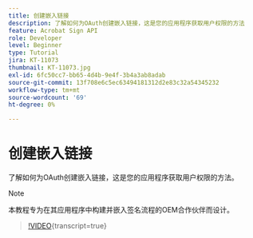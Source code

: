 ```yaml
---
title: 创建嵌入链接
description: 了解如何为OAuth创建嵌入链接，这是您的应用程序获取用户权限的方法
feature: Acrobat Sign API
role: Developer
level: Beginner
type: Tutorial
jira: KT-11073
thumbnail: KT-11073.jpg
exl-id: 6fc50cc7-bb65-4d4b-9e4f-3b4a3ab8adab
source-git-commit: 13f708e6c5ec63494181312d2e83c32a54345232
workflow-type: tm+mt
source-wordcount: '69'
ht-degree: 0%

---
```


# 创建嵌入链接

了解如何为OAuth创建嵌入链接，这是您的应用程序获取用户权限的方法。

>[!NOTE]
>
>本教程专为在其应用程序中构建并嵌入签名流程的OEM合作伙伴而设计。

>[!VIDEO](https://video.tv.adobe.com/v/3445418?hidetitle=true&captions=chi_hans){transcript=true}
